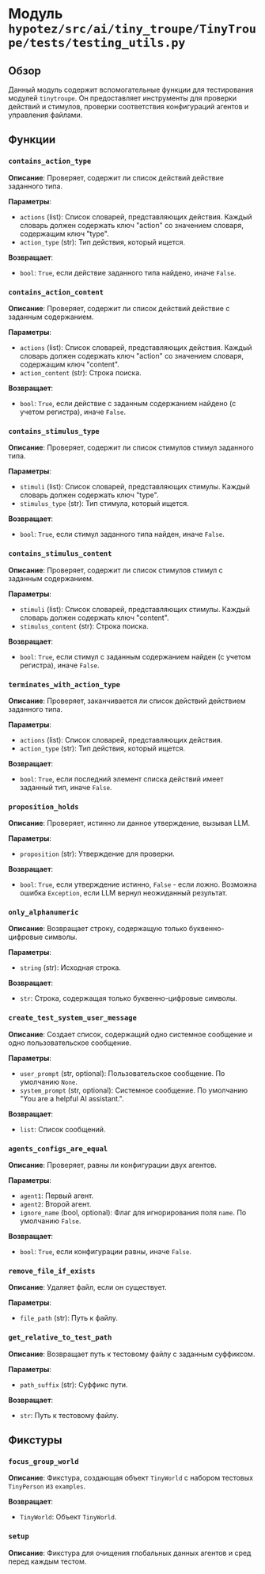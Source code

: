 # Модуль `hypotez/src/ai/tiny_troupe/TinyTroupe/tests/testing_utils.py`

## Обзор

Данный модуль содержит вспомогательные функции для тестирования модулей `tinytroupe`. Он предоставляет инструменты для проверки действий и стимулов, проверки соответствия конфигураций агентов и управления файлами.

## Функции

### `contains_action_type`

**Описание**: Проверяет, содержит ли список действий действие заданного типа.

**Параметры**:
- `actions` (list): Список словарей, представляющих действия. Каждый словарь должен содержать ключ "action" со значением словаря, содержащим ключ "type".
- `action_type` (str): Тип действия, который ищется.

**Возвращает**:
- `bool`: `True`, если действие заданного типа найдено, иначе `False`.


### `contains_action_content`

**Описание**: Проверяет, содержит ли список действий действие с заданным содержанием.

**Параметры**:
- `actions` (list): Список словарей, представляющих действия. Каждый словарь должен содержать ключ "action" со значением словаря, содержащим ключ "content".
- `action_content` (str):  Строка поиска.

**Возвращает**:
- `bool`: `True`, если действие с заданным содержанием найдено (с учетом регистра), иначе `False`.


### `contains_stimulus_type`

**Описание**: Проверяет, содержит ли список стимулов стимул заданного типа.

**Параметры**:
- `stimuli` (list): Список словарей, представляющих стимулы. Каждый словарь должен содержать ключ "type".
- `stimulus_type` (str): Тип стимула, который ищется.

**Возвращает**:
- `bool`: `True`, если стимул заданного типа найден, иначе `False`.


### `contains_stimulus_content`

**Описание**: Проверяет, содержит ли список стимулов стимул с заданным содержанием.

**Параметры**:
- `stimuli` (list): Список словарей, представляющих стимулы. Каждый словарь должен содержать ключ "content".
- `stimulus_content` (str):  Строка поиска.

**Возвращает**:
- `bool`: `True`, если стимул с заданным содержанием найден (с учетом регистра), иначе `False`.


### `terminates_with_action_type`

**Описание**: Проверяет, заканчивается ли список действий действием заданного типа.

**Параметры**:
- `actions` (list): Список словарей, представляющих действия.
- `action_type` (str): Тип действия, который ищется.

**Возвращает**:
- `bool`: `True`, если последний элемент списка действий имеет заданный тип, иначе `False`.


### `proposition_holds`

**Описание**: Проверяет, истинно ли данное утверждение, вызывая LLM.

**Параметры**:
- `proposition` (str): Утверждение для проверки.

**Возвращает**:
- `bool`: `True`, если утверждение истинно, `False` - если ложно.  Возможна ошибка `Exception`, если LLM вернул неожиданный результат.


### `only_alphanumeric`

**Описание**: Возвращает строку, содержащую только буквенно-цифровые символы.

**Параметры**:
- `string` (str): Исходная строка.

**Возвращает**:
- `str`: Строка, содержащая только буквенно-цифровые символы.


### `create_test_system_user_message`

**Описание**: Создает список, содержащий одно системное сообщение и одно пользовательское сообщение.

**Параметры**:
- `user_prompt` (str, optional): Пользовательское сообщение. По умолчанию `None`.
- `system_prompt` (str, optional): Системное сообщение. По умолчанию "You are a helpful AI assistant.".

**Возвращает**:
- `list`: Список сообщений.


### `agents_configs_are_equal`

**Описание**: Проверяет, равны ли конфигурации двух агентов.

**Параметры**:
- `agent1`: Первый агент.
- `agent2`: Второй агент.
- `ignore_name` (bool, optional): Флаг для игнорирования поля `name`. По умолчанию `False`.

**Возвращает**:
- `bool`: `True`, если конфигурации равны, иначе `False`.


### `remove_file_if_exists`

**Описание**: Удаляет файл, если он существует.

**Параметры**:
- `file_path` (str): Путь к файлу.


### `get_relative_to_test_path`

**Описание**: Возвращает путь к тестовому файлу с заданным суффиксом.

**Параметры**:
- `path_suffix` (str): Суффикс пути.

**Возвращает**:
- `str`: Путь к тестовому файлу.


## Фикстуры

### `focus_group_world`

**Описание**: Фикстура, создающая объект `TinyWorld` с набором тестовых `TinyPerson` из `examples`.

**Возвращает**:
- `TinyWorld`: Объект `TinyWorld`.


### `setup`

**Описание**: Фикстура для очищения глобальных данных агентов и сред перед каждым тестом.